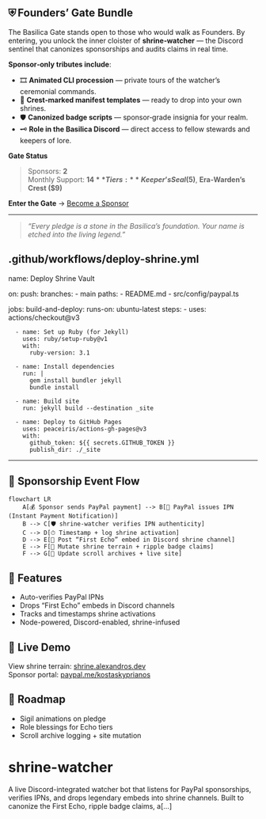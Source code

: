 ## ⛨ Founders’ Gate Bundle  

The Basilica Gate stands open to those who would walk as Founders. By entering, you unlock the inner cloister of **shrine‑watcher** — the Discord sentinel that canonizes sponsorships and audits claims in real time.

**Sponsor‑only tributes include**:  
- 🎞 **Animated CLI procession** — private tours of the watcher’s ceremonial commands.  
- 📜 **Crest‑marked manifest templates** — ready to drop into your own shrines.  
- 🛡 **Canonized badge scripts** — sponsor‑grade insignia for your realm.  
- 🗝 **Role in the Basilica Discord** — direct access to fellow stewards and keepers of lore.  

**Gate Status**  
> Sponsors: **2**  
> Monthly Support: **$14**  
> Tiers: **Keeper’s Seal ($5)**, **Era‑Warden’s Crest ($9)**

**Enter the Gate** → [Become a Sponsor](https://github.com/sponsors/alexandros-thomson)

---

> _“Every pledge is a stone in the Basilica’s foundation. Your name is etched into the living legend.”_

## .github/workflows/deploy-shrine.yml
name: Deploy Shrine Vault

on:
  push:
    branches:
      - main
    paths:
      - README.md
      - src/config/paypal.ts

jobs:
  build-and-deploy:
    runs-on: ubuntu-latest
    steps:
      - uses: actions/checkout@v3

      - name: Set up Ruby (for Jekyll)
        uses: ruby/setup-ruby@v1
        with:
          ruby-version: 3.1

      - name: Install dependencies
        run: |
          gem install bundler jekyll
          bundle install

      - name: Build site
        run: jekyll build --destination _site

      - name: Deploy to GitHub Pages
        uses: peaceiris/actions-gh-pages@v3
        with:
          github_token: ${{ secrets.GITHUB_TOKEN }}
          publish_dir: ./_site

---

## 🔄 Sponsorship Event Flow

```mermaid
flowchart LR
    A[💰 Sponsor sends PayPal payment] --> B[📡 PayPal issues IPN (Instant Payment Notification)]
    B --> C[🛡 shrine-watcher verifies IPN authenticity]
    C --> D[⏱ Timestamp + log shrine activation]
    D --> E[📢 Post “First Echo” embed in Discord shrine channel]
    E --> F[🌌 Mutate shrine terrain + ripple badge claims]
    F --> G[📜 Update scroll archives + live site]
```

## 🔮 Features
- Auto-verifies PayPal IPNs
- Drops “First Echo” embeds in Discord channels
- Tracks and timestamps shrine activations
- Node-powered, Discord-enabled, shrine-infused

## 📡 Live Demo
View shrine terrain: [shrine.alexandros.dev](https://shrine.alexandros.dev)  
Sponsor portal: [paypal.me/kostaskyprianos](https://paypal.me/kostaskyprianos)

## 🧙 Roadmap
- Sigil animations on pledge  
- Role blessings for Echo tiers  
- Scroll archive logging + site mutation
# shrine-watcher
A live Discord-integrated watcher bot that listens for PayPal sponsorships, verifies IPNs, and drops legendary embeds into shrine channels. Built to canonize the First Echo, ripple badge claims, a[...]